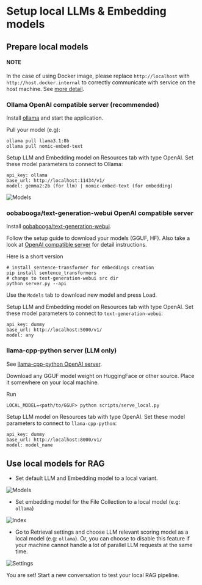 # Setup local LLMs & Embedding models

## Prepare local models

#### NOTE

In the case of using Docker image, please replace `http://localhost` with `http://host.docker.internal` to correctly communicate with service on the host machine. See [more detail](https://stackoverflow.com/questions/31324981/how-to-access-host-port-from-docker-container).

### Ollama OpenAI compatible server (recommended)

Install [ollama](https://github.com/ollama/ollama) and start the application.

Pull your model (e.g):

```
ollama pull llama3.1:8b
ollama pull nomic-embed-text
```

Setup LLM and Embedding model on Resources tab with type OpenAI. Set these model parameters to connect to Ollama:

```
api_key: ollama
base_url: http://localhost:11434/v1/
model: gemma2:2b (for llm) | nomic-embed-text (for embedding)
```

![Models](https://raw.githubusercontent.com/Cinnamon/kotaemon/main/docs/images/models.png)

### oobabooga/text-generation-webui OpenAI compatible server

Install [oobabooga/text-generation-webui](https://github.com/oobabooga/text-generation-webui/).

Follow the setup guide to download your models (GGUF, HF).
Also take a look at [OpenAI compatible server](https://github.com/oobabooga/text-generation-webui/wiki/12-%E2%80%90-OpenAI-API) for detail instructions.

Here is a short version

```
# install sentence-transformer for embeddings creation
pip install sentence_transformers
# change to text-generation-webui src dir
python server.py --api
```

Use the `Models` tab to download new model and press Load.

Setup LLM and Embedding model on Resources tab with type OpenAI. Set these model parameters to connect to `text-generation-webui`:

```
api_key: dummy
base_url: http://localhost:5000/v1/
model: any
```

### llama-cpp-python server (LLM only)

See [llama-cpp-python OpenAI server](https://llama-cpp-python.readthedocs.io/en/latest/server/).

Download any GGUF model weight on HuggingFace or other source. Place it somewhere on your local machine.

Run

```
LOCAL_MODEL=<path/to/GGUF> python scripts/serve_local.py
```

Setup LLM model on Resources tab with type OpenAI. Set these model parameters to connect to `llama-cpp-python`:

```
api_key: dummy
base_url: http://localhost:8000/v1/
model: model_name
```

## Use local models for RAG

- Set default LLM and Embedding model to a local variant.

![Models](https://raw.githubusercontent.com/Cinnamon/kotaemon/main/docs/images/llm-default.png)

- Set embedding model for the File Collection to a local model (e.g: `ollama`)

![Index](https://raw.githubusercontent.com/Cinnamon/kotaemon/main/docs/images/index-embedding.png)

- Go to Retrieval settings and choose LLM relevant scoring model as a local model (e.g: `ollama`). Or, you can choose to disable this feature if your machine cannot handle a lot of parallel LLM requests at the same time.

![Settings](https://raw.githubusercontent.com/Cinnamon/kotaemon/main/docs/images/retrieval-setting.png)

You are set! Start a new conversation to test your local RAG pipeline.

